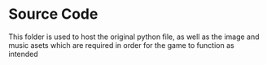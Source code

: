 # Source Code
This folder is used to host the original python file, as well as the image and music asets which are required
in order for the game to function as intended
